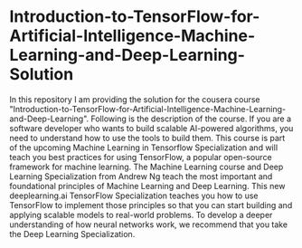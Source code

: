 # Introduction-to-TensorFlow-for-Artificial-Intelligence-Machine-Learning-and-Deep-Learning-Solution
In this repository I am providing the solution for the cousera course "Introduction-to-TensorFlow-for-Artificial-Intelligence-Machine-Learning-and-Deep-Learning". Following is the description of the course. If you are a software developer who wants to build scalable AI-powered algorithms, you need to understand how to use the tools to build them. This course is part of the upcoming Machine Learning in Tensorflow Specialization and will teach you best practices for using TensorFlow, a popular open-source framework for machine learning.   The Machine Learning course and Deep Learning Specialization from Andrew Ng teach the most important and foundational principles of Machine Learning and Deep Learning. This new deeplearning.ai TensorFlow Specialization teaches you how to use TensorFlow to implement those principles so that you can start building and applying scalable models to real-world problems. To develop a deeper understanding of how neural networks work, we recommend that you take the Deep Learning Specialization. 
